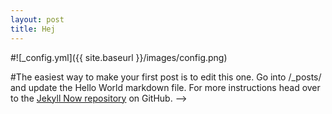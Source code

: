 ```yaml
---
layout: post
title: Hej
---
```


<!-- Next you can update your site name, avatar and other options using the _config.yml file in the root of your repository (shown below). -->

#![_config.yml]({{ site.baseurl }}/images/config.png)

#The easiest way to make your first post is to edit this one. Go into /_posts/ and update the Hello World markdown file. For more instructions head over to the [Jekyll Now repository](https://github.com/barryclark/jekyll-now) on GitHub.
-->
